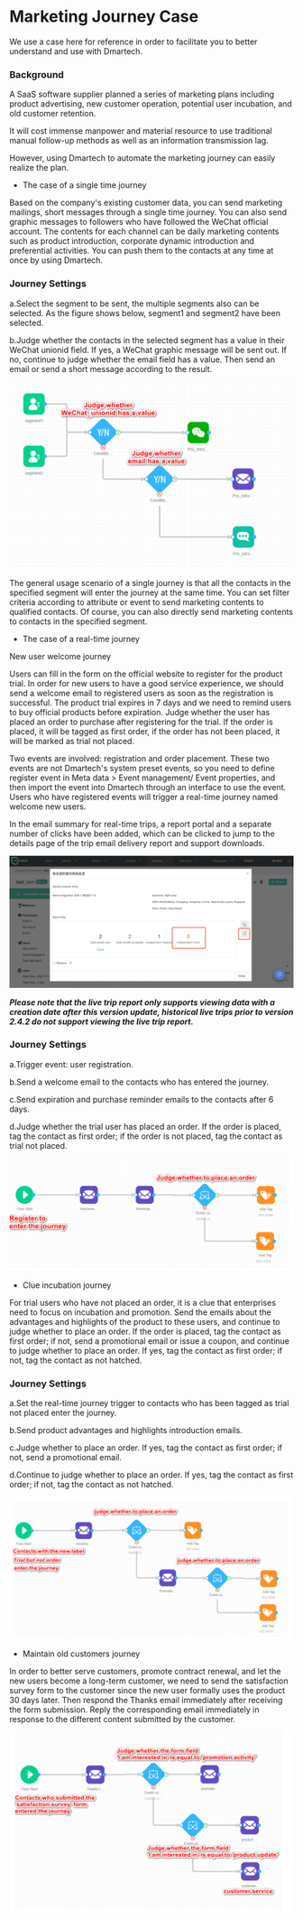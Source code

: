 # Marketing Journey Case

We use a case here for reference in order to facilitate you to better understand and use with Dmartech.

### Background

A SaaS software supplier planned a series of marketing plans including product advertising, new customer operation, potential user incubation, and old customer retention.&#x20;

It will cost immense manpower and material resource to use traditional manual follow-up methods as well as an information transmission lag.&#x20;

However, using Dmartech to automate the marketing journey can easily realize the plan.&#x20;

* The case of a single time journey&#x20;

Based on the company's existing customer data, you can send marketing mailings, short messages through a single time journey. You can also send graphic messages to followers who have followed the WeChat official account. The contents for each channel can be daily marketing contents such as product introduction, corporate dynamic introduction and preferential activities. You can push them to the contacts at any time at once by using Dmartech.

### Journey Settings

a.Select the segment to be sent, the multiple segments also can be selected. As the figure shows below, segment1 and segment2 have been selected.&#x20;

b.Judge whether the contacts in the selected segment has a value in their WeChat unionid field. If yes, a WeChat graphic message will be sent out. If no, continue to judge whether the email field has a value. Then send an email or send a short message according to the result.

![](<../.gitbook/assets/image (539).png>)

The general usage scenario of a single journey is that all the contacts in the specified segment will enter the journey at the same time. You can set filter criteria according to attribute or event to send marketing contents to qualified contacts. Of course, you can also directly send marketing contents to contacts in the specified segment.

* The case of a real-time journey&#x20;

New user welcome journey&#x20;

Users can fill in the form on the official website to register for the product trial. In order for new users to have a good service experience, we should send a welcome email to registered users as soon as the registration is successful. The product trial expires in 7 days and we need to remind users to buy official products before expiration. Judge whether the user has placed an order to purchase after registering for the trial. If the order is placed, it will be tagged as first order, if the order has not been placed, it will be marked as trial not placed.&#x20;

Two events are involved: registration and order placement. These two events are not Dmartech's system preset events, so you need to define register event in Meta data > Event management/ Event properties, and then import the event into Dmartech through an interface to use the event. Users who have registered events will trigger a real-time journey named welcome new users.

In the email summary for real-time trips, a report portal and a separate number of clicks have been added, which can be clicked to jump to the details page of the trip email delivery report and support downloads.

![](<../.gitbook/assets/image (643) (1).png>)

_**Please note that the live trip report only supports viewing data with a creation date after this version update, historical live trips prior to version 2.4.2 do not support viewing the live trip report.**_



### Journey Settings&#x20;

a.Trigger event: user registration.&#x20;

b.Send a welcome email to the contacts who has entered the journey.&#x20;

c.Send expiration and purchase reminder emails to the contacts after 6 days.&#x20;

d.Judge whether the trial user has placed an order. If the order is placed, tag the contact as first order; if the order is not placed, tag the contact as trial not placed.

![](<../.gitbook/assets/image (540).png>)

* Clue incubation journey&#x20;

For trial users who have not placed an order, it is a clue that enterprises need to focus on incubation and promotion. Send the emails about the advantages and highlights of the product to these users, and continue to judge whether to place an order. If the order is placed, tag the contact as first order; if not, send a promotional email or issue a coupon, and continue to judge whether to place an order. If yes, tag the contact as first order; if not, tag the contact as not hatched.&#x20;

### Journey Settings&#x20;

a.Set the real-time journey trigger to contacts who has been tagged as trial not placed enter the journey.&#x20;

b.Send product advantages and highlights introduction emails.&#x20;

c.Judge whether to place an order. If yes, tag the contact as first order; if not, send a promotional email.&#x20;

d.Continue to judge whether to place an order. If yes, tag the contact as first order; if not, tag the contact as not hatched.

![](<../.gitbook/assets/image (563).png>)

* Maintain old customers journey&#x20;

In order to better serve customers, promote contract renewal, and let the new users become a long-term customer, we need to send the satisfaction survey form to the customer since the new user formally uses the product 30 days later. Then respond the Thanks email immediately after receiving the form submission. Reply the corresponding email immediately in response to the different content submitted by the customer.

![](<../.gitbook/assets/image (518).png>)
